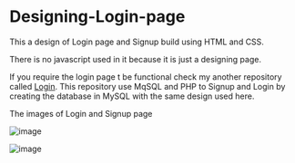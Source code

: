 # Designing-Login-page


This a design of Login page and Signup build using HTML and CSS.

There is no javascript used in it because it is just a designing page.

If you require the login page t be functional check my another repository called [Login](https://github.com/MADESH-KUMAR-M/Login).
This repository use MqSQL and PHP to Signup and Login by creating the database in MySQL with the same design used here.

The images of Login and Signup page

![image](https://github.com/MADESH-KUMAR-M/Designing-Login-page/assets/151498809/2c83d152-e83d-4075-94de-18ba1753cb33)


![image](https://github.com/MADESH-KUMAR-M/Designing-Login-page/assets/151498809/d3a23891-0287-491e-af02-fcd9bc45d9e0)

